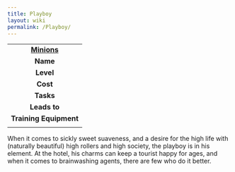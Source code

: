 ```yaml
---
title: Playboy
layout: wiki
permalink: /Playboy/
---
```


|                                                 |
|:-----------------------------------------------:|
| **[Minions](/List_of_Minion_Types "wikilink")** |
|                    **Name**                     |
|                    **Level**                    |
|                    **Cost**                     |
|                    **Tasks**                    |
|                  **Leads to**                   |
|             **Training Equipment**              |
|                                                 |

When it comes to sickly sweet suaveness, and a desire for the high life
with (naturally beautiful) high rollers and high society, the playboy is
in his element. At the hotel, his charms can keep a tourist happy for
ages, and when it comes to brainwashing agents, there are few who do it
better.